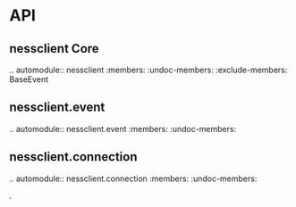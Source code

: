 # API

## nessclient Core

.. automodule:: nessclient
    :members:
    :undoc-members:
    :exclude-members: BaseEvent

## nessclient.event

.. automodule:: nessclient.event
    :members:
    :undoc-members:


## nessclient.connection

.. automodule:: nessclient.connection
    :members:
    :undoc-members:

.
